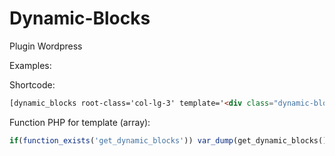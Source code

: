 # Dynamic-Blocks
Plugin Wordpress

Examples:

Shortcode:
```html
[dynamic_blocks root-class='col-lg-3' template='<div class="dynamic-blocs-single"><h2>{title}</h2><br>{content}</div>']
```
Function PHP for template (array):
```php
if(function_exists('get_dynamic_blocks')) var_dump(get_dynamic_blocks());
```
